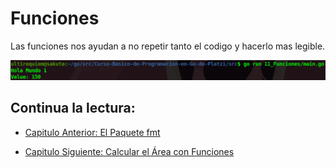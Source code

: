 # Funciones 
Las funciones nos ayudan a no repetir tanto el codigo y  hacerlo mas legible.
<div align="center">
<a href="https://youtu.be/gBFVGJtnGms"><img src="./../../img/11-min.png"/></a>
</div>

## Continua la lectura:
- [Capitulo Anterior: El Paquete fmt](./../10_Paquete-FMT)                                                                 

- [Capitulo Siguiente: Calcular el Área con Funciones](./../12_Area-Funciones)
